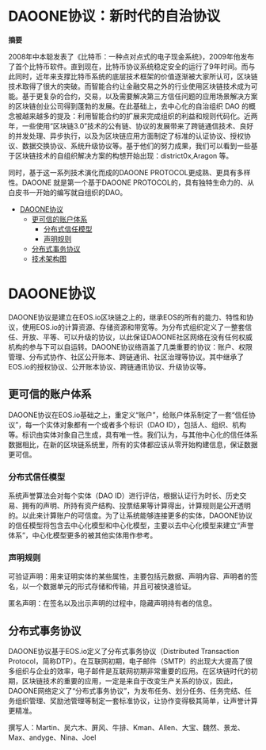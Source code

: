 # DAOONE协议：新时代的自治协议

**摘要** 

2008年中本聪发表了《比特币：一种点对点式的电子现金系统》，2009年他发布了首个比特币软件。直到现在，比特币协议系统稳定安全的运行了9年时间。而与此同时，近年来支撑比特币系统的底层技术框架的价值逐渐被大家所认可，区块链技术取得了很大的突破。而智能合约让金融交易之外的行业使用区块链技术成为可能。基于更复杂的合约，交易，以及需要解决第三方信任问题的应用场景解决方案的区块链创业公司得到蓬勃的发展。在此基础上，去中心化的自治组织 DAO 的概念被越来越多的提及：利用智能合约的扩展来完成组织的利益和规则代码化。近两年，一些使用“区块链3.0”技术的公有链、协议的发展带来了跨链通信技术、良好的并发处理、异步执行，以及为区块链应用方面制定了标准的认证协议、授权协议、数据交换协议、系统升级协议等。基于他们的努力成果，我们可以看到一些基于区块链技术的自组织解决方案的构想开始出现：district0x,Aragon 等。

同时，基于这一系列技术演化而成的DAOONE  PROTOCOL更成熟、更具有多样性。DAOONE 就是第一个基于DAOONE  PROTOCOL的，具有独特生命力的、从白皮书一开始的编写就自组织的DAO。

- [DAOONE协议](#background)
  - [更可信的账户体系](#trusted-account-system)
    - [分布式信任模型](#trust-model)
    - [声明规则](#claimed-rule)
  - [分布式事务协议](#distributed-thing-protocol)
  - [技术架构图](#architecture)
    




# DAOONE协议

DAOONE协议是建立在EOS.io区块链之上的，继承EOS的所有的能力、特性和协议，使用EOS.io的计算资源、存储资源和带宽等。为分布式组织定义了一整套信任、开放、平等、可以升级的协议，以此保证DAOONE社区网络在没有任何权威机构的参与下可以自运转。DAOONE协议络涵盖了几类重要的协议：账户、权限管理、分布式协作、社区公开账本、跨链通讯、社区治理等协议。其中继承了EOS.io的授权协议、公开账本协议、跨链通讯协议、升级协议等。


## 更可信的账户体系
DAOONE协议在EOS.io基础之上，重定义“账户”，给账户体系制定了一套“信任协议”，每一个实体对象都有一个或者多个标识（DAO ID），包括人、组织、机构等。标识由实体对象自己生成，具有唯一性。我们认为，与其他中心化的信任体系数据相比，在新的区块链系统里，所有的实体都应该从零开始构建信息，保证数据更可信。

### 分布式信任模型
系统声誉算法会对每个实体（DAO ID）进行评估，根据认证行为时长、历史交易、拥有的声明、所持有资产结构、投票结果等计算得出，计算规则是公开透明的。以此来计算账户的可信度。为了让系统能够连接更多的实体，DAOONE协议的信任模型将包含去中心化模型和中心化模型，主要以去中心化模型来建立“声誉体系”，中心化模型更多的被其他实体用作参考。

### 声明规则
可验证声明：用来证明实体的某些属性，主要包括元数据、声明内容、声明者的签名，以一个数据单元的形式存储和传输，并且可被快速验证。

匿名声明：在签名以及出示声明的过程中，隐藏声明持有者的信息。


## 分布式事务协议
DAOONE协议基于EOS.io定义了分布式事务协议（Distributed Transaction Protocol，简称DTP）。在互联网初期，电子邮件（SMTP）的出现大大提高了很多组织与企业的效率，电子邮件是互联网初期非常重要的应用。在区块链时代的初期，区块链技术的重要的应用，一定是来自于改变生产关系的协议，因此，DAOONE网络定义了“分布式事务协议”，为发布任务、划分任务、任务完结、任务组织管理、奖励池管理等制定一套标准协议，让协作变得极其简单，让声誉计算更精准。










撰写人：Martin、吴六木、屏风、牛排、Kman、Allen、大宝、魏然、景龙、Max、andyge、Nina、Joel
